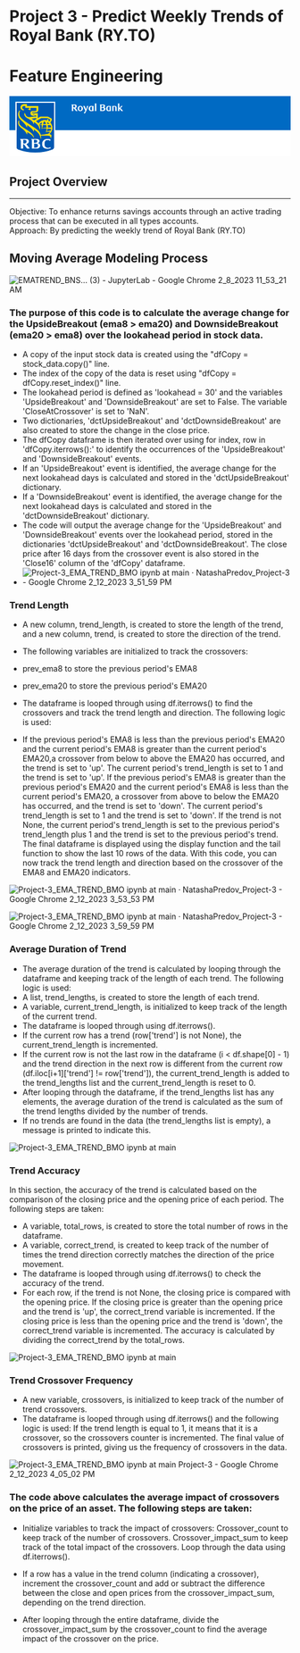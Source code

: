 # Project 3 - Predict Weekly Trends of Royal Bank (RY.TO)
# Feature Engineering
![RBC Banner Image](../Images/00_RBC_Banner.png)
  
## Project Overview  
---
Objective: To enhance returns savings accounts through an active trading process that can be executed in all types accounts.    
Approach:  By predicting the weekly trend of Royal Bank (RY.TO)  
  
## Moving Average Modeling Process  
![EMATREND_BNS… (3) - JupyterLab - Google Chrome 2_8_2023 11_53_21 AM](https://user-images.githubusercontent.com/110307714/218336164-2300cb9a-2bc5-4ba1-9917-c0e7a584c1cd.png)

### The purpose of this code is to calculate the average change for the UpsideBreakout (ema8 > ema20) and DownsideBreakout (ema20 > ema8) over the lookahead period in stock data.
- A copy of the input stock data is created using the "dfCopy = stock_data.copy()" line.
- The index of the copy of the data is reset using "dfCopy = dfCopy.reset_index()" line.
- The lookahead period is defined as 'lookahead = 30' and the variables 'UpsideBreakout' and 'DownsideBreakout' are set to False. The variable 'CloseAtCrossover' is     set to 'NaN'. 
- Two dictionaries, 'dctUpsideBreakout' and 'dctDownsideBreakout' are also created to store the change in the close price.
- The dfCopy dataframe is then iterated over using for index, row in 'dfCopy.iterrows():' to identify the occurrences of the 'UpsideBreakout' and 'DownsideBreakout'     events.
- If an 'UpsideBreakout' event is identified, the average change for the next lookahead days is calculated and stored in the 'dctUpsideBreakout' dictionary.
- If a 'DownsideBreakout' event is identified, the average change for the next lookahead days is calculated and stored in the 'dctDownsideBreakout' dictionary.
- The code will output the average change for the 'UpsideBreakout' and 'DownsideBreakout' events over the lookahead period, stored in the dictionaries 'dctUpsideBreakout' and 'dctDownsideBreakout'. The close price after 16 days from the crossover event is also stored in the 'Close16' column of the 'dfCopy' dataframe.
- ![Project-3_EMA_TREND_BMO ipynb at main · NatashaPredov_Project-3 - Google Chrome 2_12_2023 3_51_59 PM](https://user-images.githubusercontent.com/110307714/218336539-fa8867f3-ee06-4a52-8151-98efb1524126.png)
### Trend Length
- A new column, trend_length, is created to store the length of the trend, and a new column, trend, is created to store the direction of the trend.

- The following variables are initialized to track the crossovers:

- prev_ema8 to store the previous period's EMA8
- prev_ema20 to store the previous period's EMA20
- The dataframe is looped through using df.iterrows() to find the crossovers and track the trend length and direction. The following logic is used:

- If the previous period's EMA8 is less than the previous period's EMA20 and the current period's EMA8 is greater than the current period's EMA20,a crossover from       below to above the EMA20 has occurred, and the trend is set to 'up'. The current period's trend_length is set to 1 and the trend is set to 'up'.
  If the previous period's EMA8 is greater than the previous period's EMA20 and the current period's EMA8 is less than the current period's EMA20, a crossover from     above to below the EMA20 has occurred, and the trend is set to 'down'. The current period's trend_length is set to 1 and the trend is set to 'down'.
  If the trend is not None, the current period's trend_length is set to the previous period's trend_length plus 1 and the trend is set to the previous period's trend.
  The final dataframe is displayed using the display function and the tail function to show the last 10 rows of the data.
  With this code, you can now track the trend length and direction based on the crossover of the EMA8 and EMA20 indicators.
  
![Project-3_EMA_TREND_BMO ipynb at main · NatashaPredov_Project-3 - Google Chrome 2_12_2023 3_53_53 PM](https://user-images.githubusercontent.com/110307714/218336647-ccf230ae-15d1-46ed-a011-615e512302c5.png)

![Project-3_EMA_TREND_BMO ipynb at main · NatashaPredov_Project-3 - Google Chrome 2_12_2023 3_59_59 PM](https://user-images.githubusercontent.com/110307714/218336916-1acfdd28-f9b6-4afe-91df-479f65481afe.png)
### Average Duration of Trend
- The average duration of the trend is calculated by looping through the dataframe and keeping track of the length of each trend. The following logic is used:
- A list, trend_lengths, is created to store the length of each trend.
- A variable, current_trend_length, is initialized to keep track of the length of the current trend.
- The dataframe is looped through using df.iterrows().
- If the current row has a trend (row['trend'] is not None), the current_trend_length is incremented.
- If the current row is not the last row in the dataframe (i < df.shape[0] - 1) and the trend direction in the next row is different from the current row (df.iloc[i+1]['trend'] != row['trend']), the current_trend_length is added to the trend_lengths list and the current_trend_length is reset to 0.
- After looping through the dataframe, if the trend_lengths list has any elements, the average duration of the trend is calculated as the sum of the trend lengths divided by the number of trends.
- If no trends are found in the data (the trend_lengths list is empty), a message is printed to indicate this.

![Project-3_EMA_TREND_BMO ipynb at main](https://user-images.githubusercontent.com/110307714/218336984-561b66f0-cd74-4cf4-bade-2345dfd541d7.png)

### Trend Accuracy

In this section, the accuracy of the trend is calculated based on the comparison of the closing price and the opening price of each period. The following steps are taken:

- A variable, total_rows, is created to store the total number of rows in the dataframe.
- A variable, correct_trend, is created to keep track of the number of times the trend direction correctly matches the direction of the price movement.
- The dataframe is looped through using df.iterrows() to check the accuracy of the trend.
- For each row, if the trend is not None, the closing price is compared with the opening price. If the closing price is greater than the opening price and the trend is 'up', the correct_trend variable is incremented. If the closing price is less than the opening price and the trend is 'down', the correct_trend variable is incremented.
The accuracy is calculated by dividing the correct_trend by the total_rows.

![Project-3_EMA_TREND_BMO ipynb at main ](https://user-images.githubusercontent.com/110307714/218337138-78936712-3a50-4321-a8a0-45474b53310f.png)

### Trend Crossover Frequency
- A new variable, crossovers, is initialized to keep track of the number of trend crossovers.
- The dataframe is looped through using df.iterrows() and the following logic is used:
  If the trend length is equal to 1, it means that it is a crossover, so the crossovers counter is incremented.
  The final value of crossovers is printed, giving us the frequency of crossovers in the data.
 
![Project-3_EMA_TREND_BMO ipynb at main Project-3 - Google Chrome 2_12_2023 4_05_02 PM](https://user-images.githubusercontent.com/110307714/218337203-196e5b31-2830-477b-a158-1be1fe4578b2.png)

### The code above calculates the average impact of crossovers on the price of an asset. The following steps are taken:

 - Initialize variables to track the impact of crossovers:
   Crossover_count to keep track of the number of crossovers.
   Crossover_impact_sum to keep track of the total impact of the crossovers.
   Loop through the data using df.iterrows().

-  If a row has a value in the trend column (indicating a crossover), increment the crossover_count and add or subtract the difference between the close and open        prices from the crossover_impact_sum, depending on the trend direction.

-  After looping through the entire dataframe, divide the crossover_impact_sum by the crossover_count to find the average impact of the crossover on the price. 
